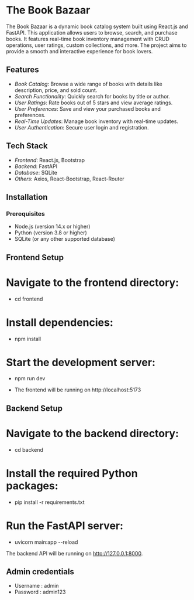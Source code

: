 # The Book Bazaar

The Book Bazaar is a dynamic book catalog system built using React.js and FastAPI. This application allows users to browse, search, and purchase books. It features real-time book inventory management with CRUD operations, user ratings, custom collections, and more. The project aims to provide a smooth and interactive experience for book lovers.

## Features

- *Book Catalog*: Browse a wide range of books with details like description, price, and sold count.
- *Search Functionality*: Quickly search for books by title or author.
- *User Ratings*: Rate books out of 5 stars and view average ratings.
- *User Preferences*: Save and view your purchased books and preferences.
- *Real-Time Updates*: Manage book inventory with real-time updates.
- *User Authentication*: Secure user login and registration.

## Tech Stack

- *Frontend*: React.js, Bootstrap
- *Backend*: FastAPI
- *Database*: SQLite
- *Others*: Axios, React-Bootstrap, React-Router

## Installation

### Prerequisites

- Node.js (version 14.x or higher)
- Python (version 3.8 or higher)
- SQLite (or any other supported database)

## Frontend Setup

# Navigate to the frontend directory:

- cd frontend

# Install dependencies:

- npm install

# Start the development server:

- npm run dev

- The frontend will be running on http://localhost:5173

## Backend Setup

# Navigate to the backend directory:

- cd backend

# Install the required Python packages:

- pip install -r requirements.txt

# Run the FastAPI server:

- uvicorn main:app --reload

The backend API will be running on http://127.0.0.1:8000.

## Admin credentials

- Username : admin
- Password : admin123
